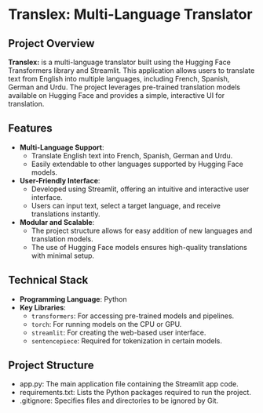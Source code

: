  
# Translex: Multi-Language Translator
 
## Project Overview
**Translex:** is a multi-language translator built using the Hugging Face Transformers library and Streamlit. This application allows users to translate text from English into multiple languages, including French, Spanish, German and Urdu. The project leverages pre-trained translation models available on Hugging Face and provides a simple, interactive UI for translation.

## Features
- **Multi-Language Support**: 
  - Translate English text into French, Spanish, German and Urdu.
  - Easily extendable to other languages supported by Hugging Face models.
- **User-Friendly Interface**: 
  - Developed using Streamlit, offering an intuitive and interactive user interface.
  - Users can input text, select a target language, and receive translations instantly.
- **Modular and Scalable**: 
  - The project structure allows for easy addition of new languages and translation models.
  - The use of Hugging Face models ensures high-quality translations with minimal setup.

## Technical Stack
- **Programming Language**: Python
- **Key Libraries**:
  - `transformers`: For accessing pre-trained models and pipelines.
  - `torch`: For running models on the CPU or GPU.
  - `streamlit`: For creating the web-based user interface.
  - `sentencepiece`: Required for tokenization in certain models.

## Project Structure
- app.py: The main application file containing the Streamlit app code.
- requirements.txt: Lists the Python packages required to run the project.
- .gitignore: Specifies files and directories to be ignored by Git.
